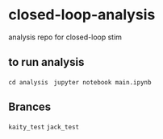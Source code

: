 # closed-loop-analysis
analysis repo for closed-loop stim

## to run analysis
`cd analysis `
`jupyter notebook main.ipynb`

## Brances
`kaity_test`
`jack_test`




